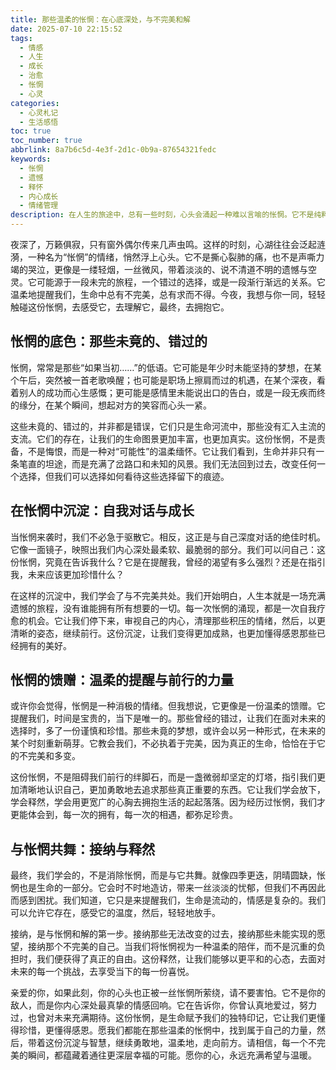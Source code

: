 ```yaml
---
title: 那些温柔的怅惘：在心底深处，与不完美和解
date: 2025-07-10 22:15:52
tags:
  - 情感
  - 人生
  - 成长
  - 治愈
  - 怅惘
  - 心灵
categories:
  - 心灵札记
  - 生活感悟
toc: true
toc_number: true
abbrlink: 8a7b6c5d-4e3f-2d1c-0b9a-87654321fedc
keywords:
  - 怅惘
  - 遗憾
  - 释怀
  - 内心成长
  - 情绪管理
description: 在人生的旅途中，总有一些时刻，心头会涌起一种难以言喻的怅惘。它不是纯粹的悲伤，也不是彻底的绝望，而是一种温柔的、带着些许遗憾的空灵感。这篇文章，将带你走进这片心底的柔软，学会与那些未竟的、错过的、以及所有不完美和解，从中汲取前行的力量。
---
```


夜深了，万籁俱寂，只有窗外偶尔传来几声虫鸣。这样的时刻，心湖往往会泛起涟漪，一种名为“怅惘”的情绪，悄然浮上心头。它不是撕心裂肺的痛，也不是声嘶力竭的哭泣，更像是一缕轻烟，一丝微风，带着淡淡的、说不清道不明的遗憾与空灵。它可能源于一段未完的旅程，一个错过的选择，或是一段渐行渐远的关系。它温柔地提醒我们，生命中总有不完美，总有求而不得。今夜，我想与你一同，轻轻触碰这份怅惘，去感受它，去理解它，最终，去拥抱它。

## 怅惘的底色：那些未竟的、错过的

怅惘，常常是那些“如果当初……”的低语。它可能是年少时未能坚持的梦想，在某个午后，突然被一首老歌唤醒；也可能是职场上擦肩而过的机遇，在某个深夜，看着别人的成功而心生感慨；更可能是感情里未能说出口的告白，或是一段无疾而终的缘分，在某个瞬间，想起对方的笑容而心头一紧。

这些未竟的、错过的，并非都是错误，它们只是生命河流中，那些没有汇入主流的支流。它们的存在，让我们的生命图景更加丰富，也更加真实。这份怅惘，不是责备，不是悔恨，而是一种对“可能性”的温柔缅怀。它让我们看到，生命并非只有一条笔直的坦途，而是充满了岔路口和未知的风景。我们无法回到过去，改变任何一个选择，但我们可以选择如何看待这些选择留下的痕迹。

## 在怅惘中沉淀：自我对话与成长

当怅惘来袭时，我们不必急于驱散它。相反，这正是与自己深度对话的绝佳时机。它像一面镜子，映照出我们内心深处最柔软、最脆弱的部分。我们可以问自己：这份怅惘，究竟在告诉我什么？它是在提醒我，曾经的渴望有多么强烈？还是在指引我，未来应该更加珍惜什么？

在这样的沉淀中，我们学会了与不完美共处。我们开始明白，人生本就是一场充满遗憾的旅程，没有谁能拥有所有想要的一切。每一次怅惘的涌现，都是一次自我疗愈的机会。它让我们停下来，审视自己的内心，清理那些积压的情绪，然后，以更清晰的姿态，继续前行。这份沉淀，让我们变得更加成熟，也更加懂得感恩那些已经拥有的美好。

## 怅惘的馈赠：温柔的提醒与前行的力量

或许你会觉得，怅惘是一种消极的情绪。但我想说，它更像是一份温柔的馈赠。它提醒我们，时间是宝贵的，当下是唯一的。那些曾经的错过，让我们在面对未来的选择时，多了一份谨慎和珍惜。那些未竟的梦想，或许会以另一种形式，在未来的某个时刻重新萌芽。它教会我们，不必执着于完美，因为真正的生命，恰恰在于它的不完美和多变。

这份怅惘，不是阻碍我们前行的绊脚石，而是一盏微弱却坚定的灯塔，指引我们更加清晰地认识自己，更加勇敢地去追求那些真正重要的东西。它让我们学会放下，学会释然，学会用更宽广的心胸去拥抱生活的起起落落。因为经历过怅惘，我们才更能体会到，每一次的拥有，每一次的相遇，都弥足珍贵。

## 与怅惘共舞：接纳与释然

最终，我们学会的，不是消除怅惘，而是与它共舞。就像四季更迭，阴晴圆缺，怅惘也是生命的一部分。它会时不时地造访，带来一丝淡淡的忧郁，但我们不再因此而感到困扰。我们知道，它只是来提醒我们，生命是流动的，情感是复杂的。我们可以允许它存在，感受它的温度，然后，轻轻地放手。

接纳，是与怅惘和解的第一步。接纳那些无法改变的过去，接纳那些未能实现的愿望，接纳那个不完美的自己。当我们将怅惘视为一种温柔的陪伴，而不是沉重的负担时，我们便获得了真正的自由。这份释然，让我们能够以更平和的心态，去面对未来的每一个挑战，去享受当下的每一份喜悦。

亲爱的你，如果此刻，你的心头也正被一丝怅惘所萦绕，请不要害怕。它不是你的敌人，而是你内心深处最真挚的情感回响。它在告诉你，你曾认真地爱过，努力过，也曾对未来充满期待。这份怅惘，是生命赋予我们的独特印记，它让我们更懂得珍惜，更懂得感恩。愿我们都能在那些温柔的怅惘中，找到属于自己的力量，然后，带着这份沉淀与智慧，继续勇敢地，温柔地，走向前方。请相信，每一个不完美的瞬间，都蕴藏着通往更深层幸福的可能。愿你的心，永远充满希望与温暖。